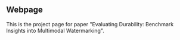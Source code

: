 ## <b>Webpage</b>


This is the project page for paper "Evaluating Durability: Benchmark Insights into Multimodal Watermarking".
